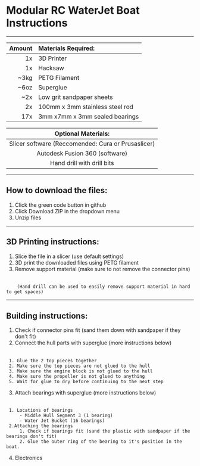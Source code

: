 # Modular RC WaterJet Boat Instructions
____________________________________________________________________________________________________
|Amount|Materials Required:            |
| ---: | :---------------------------- |
|    1x|3D Printer                     |
|    1x|Hacksaw                        |
|  ~3kg|PETG Filament                  |
|  ~6oz|Superglue                      |
|   ~2x|Low grit sandpaper sheets      |
|    2x|100mm x 3mm stainless steel rod|
|   17x|3mm x7mm x 3mm sealed bearings |

|Optional Materials:                               |
| :----------------------------------------------: |
|Slicer software (Reccomended: Cura or Prusaslicer)|
|Autodesk Fusion 360 (software)                    |
|Hand drill with drill bits                        |
____________________________________________________________________________________________________
## How to download the files:
   1. Click the green code button in github
   2. Click Download ZIP in the dropdown menu
   3. Unzip files
____________________________________________________________________________________________________
## 3D Printing instructions:
   1. Slice the file in a slicer (use default settings)
   2. 3D print the downloaded files using PETG filament
   3. Remove support material (make sure to not remove the connector pins)
######
        (Hand drill can be used to easily remove support material in hard to get spaces)
____________________________________________________________________________________________________
## Building instructions:
   1. Check if connector pins fit (sand them down with sandpaper if they don't fit)
   2. Connect the hull parts with superglue (more instructions below)
######
     1. Glue the 2 top pieces together
     2. Make sure the top pieces are not glued to the hull
     3. Make sure the engine block is not glued to the hull
     4. Make sure the propeller is not glued to anything
     5. Wait for glue to dry before continuing to the next step

   3. Attach bearings with superglue (more instructions below)
######
     1. Locations of bearings
         - Middle Hull Segment 3 (1 bearing)
         - Water Jet Bucket (16 bearings)
     2.Attaching the bearings
         1. Check if bearings fit (sand the plastic with sandpaper if the bearings don't fit)
         2. Glue the outer ring of the bearing to it's position in the boat.

   4. Electronics
######
